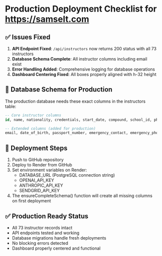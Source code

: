 # Production Deployment Checklist for https://samselt.com

## ✅ Issues Fixed
1. **API Endpoint Fixed**: `/api/instructors` now returns 200 status with all 73 instructors
2. **Database Schema Complete**: All instructor columns including email exist
3. **Error Handling Added**: Comprehensive logging for database operations
4. **Dashboard Centering Fixed**: All boxes properly aligned with h-32 height

## 🔧 Database Schema for Production
The production database needs these exact columns in the instructors table:

```sql
-- Core instructor columns
id, name, nationality, credentials, start_date, compound, school_id, phone, accompanied_status, image_url, role

-- Extended columns (added for production)
email, date_of_birth, passport_number, emergency_contact, emergency_phone, contract_end_date, salary, department, status, notes, created_at, updated_at, emergency_contact_name, emergency_contact_phone, employment_status, hire_date
```

## 🚀 Deployment Steps
1. Push to GitHub repository
2. Deploy to Render from GitHub
3. Set environment variables on Render:
   - DATABASE_URL (PostgreSQL connection string)
   - OPENAI_API_KEY
   - ANTHROPIC_API_KEY
   - SENDGRID_API_KEY
4. The ensureCompleteSchema() function will create all missing columns on first deployment

## ✅ Production Ready Status
- All 73 instructor records intact
- API endpoints tested and working
- Database migrations handle fresh deployments
- No blocking errors detected
- Dashboard properly centered and functional